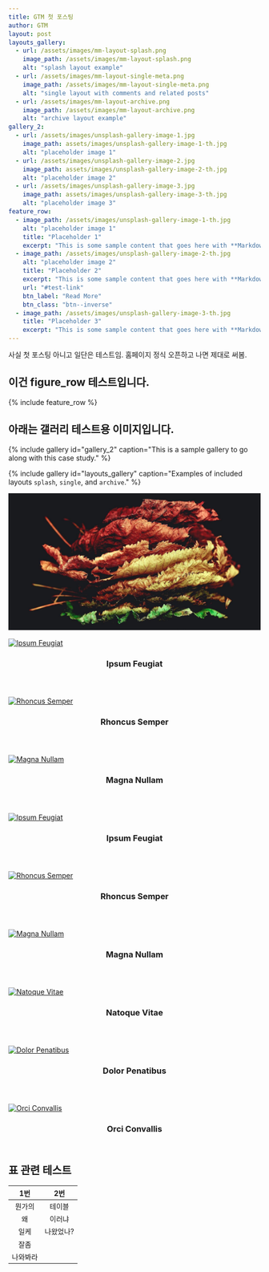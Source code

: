 ```yaml
---
title: GTM 첫 포스팅
author: GTM
layout: post
layouts_gallery:
  - url: /assets/images/mm-layout-splash.png
    image_path: /assets/images/mm-layout-splash.png
    alt: "splash layout example"
  - url: /assets/images/mm-layout-single-meta.png
    image_path: /assets/images/mm-layout-single-meta.png
    alt: "single layout with comments and related posts"
  - url: /assets/images/mm-layout-archive.png
    image_path: /assets/images/mm-layout-archive.png
    alt: "archive layout example"
gallery_2:
  - url: /assets/images/unsplash-gallery-image-1.jpg
    image_path: assets/images/unsplash-gallery-image-1-th.jpg
    alt: "placeholder image 1"
  - url: /assets/images/unsplash-gallery-image-2.jpg
    image_path: assets/images/unsplash-gallery-image-2-th.jpg
    alt: "placeholder image 2"
  - url: /assets/images/unsplash-gallery-image-3.jpg
    image_path: assets/images/unsplash-gallery-image-3-th.jpg
    alt: "placeholder image 3"
feature_row:
  - image_path: /assets/images/unsplash-gallery-image-1-th.jpg
    alt: "placeholder image 1"
    title: "Placeholder 1"
    excerpt: "This is some sample content that goes here with **Markdown** formatting."
  - image_path: /assets/images/unsplash-gallery-image-2-th.jpg
    alt: "placeholder image 2"
    title: "Placeholder 2"
    excerpt: "This is some sample content that goes here with **Markdown** formatting."
    url: "#test-link"
    btn_label: "Read More"
    btn_class: "btn--inverse"
  - image_path: /assets/images/unsplash-gallery-image-3-th.jpg
    title: "Placeholder 3"
    excerpt: "This is some sample content that goes here with **Markdown** formatting."
---
```


사실 첫 포스팅 아니고 일단은 테스트임. 홈페이지 정식 오픈하고 나면 제대로 써봄.

## 이건 figure_row 테스트입니다.
{% include feature_row %}

## 아래는 갤러리 테스트용 이미지입니다.
{% include gallery id="gallery_2" caption="This is a sample gallery to go along with this case study." %}

{% include gallery id="layouts_gallery" caption="Examples of included layouts `splash`, `single`, and `archive`." %}

![무슨그림인지보자](/assets/images/unsplash-image-4.jpg)

<div class="row">
  <div class="item">
    <a href="#" class="image fit"><img src="{{ 'assets/images/pic02.jpg' | relative_url }}" alt="Ipsum Feugiat" /></a>
    <header>
      <h3>Ipsum Feugiat</h3>
    </header>
  </div>
  <div class="item">
    <a href="#" class="image fit"><img src="{{ 'assets/images/pic03.jpg' | relative_url }}" alt="Rhoncus Semper" /></a>
    <header>
      <h3>Rhoncus Semper</h3>
    </header>
  </div>
  <div class="item">
    <a href="#" class="image fit"><img src="{{ 'assets/images/pic04.jpg' | relative_url }}" alt="Magna Nullam" /></a>
    <header>
      <h3>Magna Nullam</h3>
    </header>
  </div>
</div>

<div class="row">
  <div class="4u 12u$(mobile)">
    <div class="item">
      <a href="#" class="image fit"><img src="{{ 'assets/images/pic02.jpg' | relative_url }}" alt="Ipsum Feugiat" /></a>
      <header>
        <h3>Ipsum Feugiat</h3>
      </header>
    </div>
    <div class="item">
      <a href="#" class="image fit"><img src="{{ 'assets/images/pic03.jpg' | relative_url }}" alt="Rhoncus Semper" /></a>
      <header>
        <h3>Rhoncus Semper</h3>
      </header>
    </div>
  </div>
  <div class="4u 12u$(mobile)">
    <div class="item">
      <a href="#" class="image fit"><img src="{{ 'assets/images/pic04.jpg' | relative_url }}" alt="Magna Nullam" /></a>
      <header>
        <h3>Magna Nullam</h3>
      </header>
    </div>
    <div class="item">
      <a href="#" class="image fit"><img src="{{ 'assets/images/pic05.jpg' | relative_url }}" alt="Natoque Vitae" /></a>
      <header>
        <h3>Natoque Vitae</h3>
      </header>
    </div>
  </div>
  <div class="4u 12u$(mobile)">
    <div class="item">
      <a href="#" class="image fit"><img src="{{ 'assets/images/pic06.jpg' | relative_url }}" alt="Dolor Penatibus" /></a>
      <header>
        <h3>Dolor Penatibus</h3>
      </header>
    </div>
    <div class="item">
      <a href="#" class="image fit"><img src="{{ 'assets/images/pic07.jpg' | relative_url }}" alt="Orci Convallis" /></a>
      <header>
        <h3>Orci Convallis</h3>
      </header>
    </div>
  </div>
</div>

## 표 관련 테스트

1번|2번
:---:|:---:
뭔가의|테이블
왜|이러냐
일케|나왔었나?
잘좀|
|나와봐라